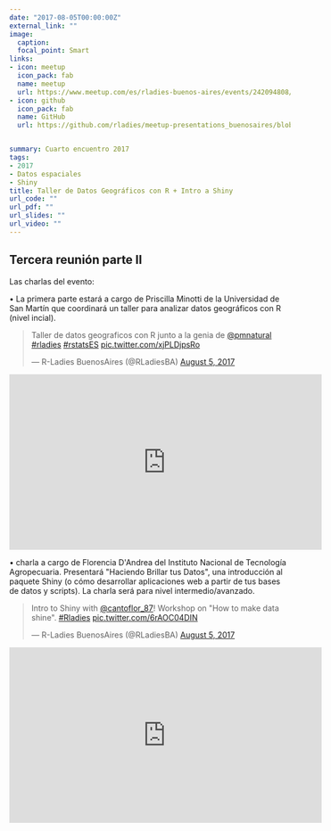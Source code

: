 ```yaml
---
date: "2017-08-05T00:00:00Z"
external_link: ""
image:
  caption:
  focal_point: Smart
links:
- icon: meetup
  icon_pack: fab
  name: meetup
  url: https://www.meetup.com/es/rladies-buenos-aires/events/242094808/
- icon: github
  icon_pack: fab
  name: GitHub
  url: https://github.com/rladies/meetup-presentations_buenosaires/blob/master/README.md


summary: Cuarto encuentro 2017
tags:
- 2017
- Datos espaciales
- Shiny
title: Taller de Datos Geográficos con R + Intro a Shiny
url_code: ""
url_pdf: ""
url_slides: ""
url_video: ""
---
```


##  Tercera reunión parte II


Las charlas del evento:

• La primera parte estará a cargo de Priscilla Minotti de la Universidad de San Martín que coordinará un taller para analizar datos geográficos con R (nivel incial).



<blockquote class="twitter-tweet"><p lang="es" dir="ltr">Taller de datos geograficos con R junto a la genia de <a href="https://twitter.com/pmnatural?ref_src=twsrc%5Etfw">@pmnatural</a> <a href="https://twitter.com/hashtag/rladies?src=hash&amp;ref_src=twsrc%5Etfw">#rladies</a> <a href="https://twitter.com/hashtag/rstatsES?src=hash&amp;ref_src=twsrc%5Etfw">#rstatsES</a> <a href="https://t.co/xjPLDjpsRo">pic.twitter.com/xjPLDjpsRo</a></p>&mdash; R-Ladies BuenosAires (@RLadiesBA) <a href="https://twitter.com/RLadiesBA/status/893899802852937728?ref_src=twsrc%5Etfw">August 5, 2017</a></blockquote> <script async src="https://platform.twitter.com/widgets.js" charset="utf-8"></script>

<iframe width="560" height="315" src="https://www.youtube.com/embed/EJhZPhzwgJM" title="YouTube video player" frameborder="0" allow="accelerometer; autoplay; clipboard-write; encrypted-media; gyroscope; picture-in-picture" allowfullscreen></iframe>


• charla a cargo de Florencia D'Andrea del Instituto Nacional de Tecnología Agropecuaria. Presentará "Haciendo Brillar tus Datos", una introducción al paquete Shiny (o cómo desarrollar aplicaciones web a partir de tus bases de datos y scripts). La charla será para nivel intermedio/avanzado.

<blockquote class="twitter-tweet"><p lang="en" dir="ltr">Intro to Shiny with <a href="https://twitter.com/cantoflor_87?ref_src=twsrc%5Etfw">@cantoflor_87</a>! Workshop on &quot;How to make data shine&quot;. <a href="https://twitter.com/hashtag/Rladies?src=hash&amp;ref_src=twsrc%5Etfw">#Rladies</a> <a href="https://t.co/6rAOC04DIN">pic.twitter.com/6rAOC04DIN</a></p>&mdash; R-Ladies BuenosAires (@RLadiesBA) <a href="https://twitter.com/RLadiesBA/status/893933159540195328?ref_src=twsrc%5Etfw">August 5, 2017</a></blockquote> <script async src="https://platform.twitter.com/widgets.js" charset="utf-8"></script>


<iframe width="560" height="315" src="https://www.youtube.com/embed/FbmY86D3aJM" title="YouTube video player" frameborder="0" allow="accelerometer; autoplay; clipboard-write; encrypted-media; gyroscope; picture-in-picture" allowfullscreen></iframe>